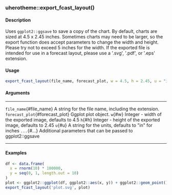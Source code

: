 ### uherotheme::export_fcast_layout()

#### Description

Uses `ggplot2::ggsave` to save a copy of the chart. By default, charts
are sized at 4.5 x 2.45 inches. Sometimes charts may need to be larger,
so the export function does accept parameters to change the width and
height. Please try not to exceed 5 inches for the width. If the exported
file is intended for use in a forecast layout, please use a \'.svg\',
\'.pdf\', or \'.eps\' extension.

#### Usage

``` R
export_fcast_layout(file_name, forecast_plot, w = 4.5, h = 2.45, u = "in", ...)
```

#### Arguments

  --------------------------------- -------------------------------------------------------------
  `file_name`{#file_name}           A string for the file name, including the extension.
  `forecast_plot`{#forecast_plot}   Ggplot plot object.
  `w`{#w}                           Integer - width of the exported image, defaults to 4.5
  `h`{#h}                           Integer - height of the exported image, defaults to 2.45
  `u`{#u}                           A string for the units, defaults to \"in\" for inches
  `...`{#...}                       Additional parameters that can be passed to ggplot2::ggsave
  --------------------------------- -------------------------------------------------------------

#### Examples

``` R
df <- data.frame(
  x = rnorm(10) * 100000,
  y = seq(0, 1, length.out = 10)
)
plot <- ggplot2::ggplot(df, ggplot2::aes(x, y)) + ggplot2::geom_point()
export_fcast_layout('plot.svg', plot)
```

